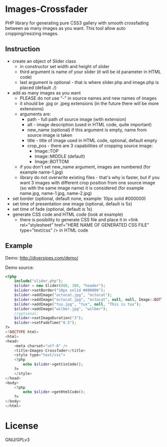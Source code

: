 Images-Crossfader
=================

PHP library for generating pure CSS3 gallery with smooth crossfading between as many images as you want. This tool allow auto cropping/resizing images. 

## Instruction

* create an object of Slider class
	* in constructor set width and height of slider
	* third argument is name of your slider (it will be id parameter in HTML code)
	* last argument is optional - that is where slider.php and image.php is placed (default ./)
* add as many images as you want
	* PLEASE do not use "-" in source names and new names of images
	* it should be .jpg or .jpeg extensions (in the future there will be more extensions)
	* arguments are:
		* path - full path of source image (with extension)
		* alt - image description (used in HTML code, quite important)
		* new_name (optional) if this argument is empty, name from source image is taken
		* title - title of image used in HTML code, optional, default empty
		* crop_pos - there are 3 capabilities of cropping source image:
			* Image::TOP
			* Image::MIDDLE (default)
			* Image::BOTTOM
	* if you don't set new_name argument, images are numbered (for example name-1.jpg)
	* library do not overwrite existing files - that's why is faster, but if you want 3 images with different crop position from one source image (so with the same image name) it is considered (for example name.jpg, name-1.jpg, name-2.jpg)
* set border (optional, default none, example: 10px solid #000000)
* set time of presentation one image (optional, default is 5s)
* set time of fade (optional, default is 1s)
* generate CSS code and HTML code (look at example)
	* there is posibility to generate CSS file and place it in 
	\<link rel="stylesheet" href="HERE NAME OF GENERATED CSS FILE" type="text/css" /\> 
	in HTML code

## Example

Demo: http://diversipes.com/demo/

Demo source:
```php
<?php
	include("slider.php");
	$slider = new Slider(800, 300, "header");
	$slider->setBorder("10px solid #000000");
	$slider->addImage("octocat.jpg", "octocat"); 
	$slider->addImage("octocat.jpg", "octocat", null, null, Image::BOTTOM); 
	$slider->addImage("tux.jpg", "tux", null, "This is tux"); 
	$slider->addImage("wilber.jpg", "wilber"); 
	//optional:
	$slider->setImageDuration("3");
	$slider->setFadeTime("0.5");
?>
<!DOCTYPE html>
<html>
<head>
	<meta charset="utf-8" />
	<title>Images-Crossfader</title>
	<style type="text/css">
	<?php
		echo $slider->getCssCode();
	?>
	</style>
</head>
<body>
	<?php
		echo $slider->getHtmlCode();
	?>
</body>
</html>
```


License
=======

GNU/GPLv3
